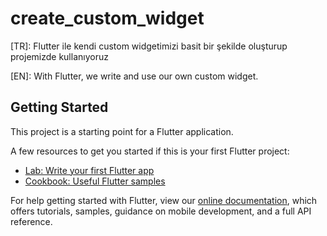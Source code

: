 # create_custom_widget

[TR]: Flutter ile kendi custom widgetimizi basit bir şekilde oluşturup projemizde kullanıyoruz

[EN]: With Flutter, we write and use our own custom widget.

## Getting Started

This project is a starting point for a Flutter application.

A few resources to get you started if this is your first Flutter project:

- [Lab: Write your first Flutter app](https://flutter.dev/docs/get-started/codelab)
- [Cookbook: Useful Flutter samples](https://flutter.dev/docs/cookbook)

For help getting started with Flutter, view our
[online documentation](https://flutter.dev/docs), which offers tutorials,
samples, guidance on mobile development, and a full API reference.
